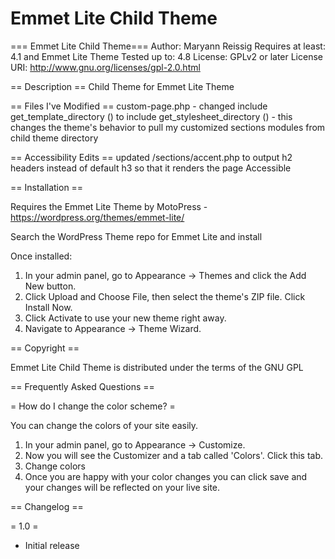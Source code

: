 # Emmet Lite Child Theme
=== Emmet Lite Child Theme===
Author: Maryann Reissig
Requires at least: 4.1 and Emmet Lite Theme
Tested up to: 4.8
License: GPLv2 or later
License URI: http://www.gnu.org/licenses/gpl-2.0.html

== Description ==
Child Theme for Emmet Lite Theme

== Files I've Modified ==
custom-page.php - changed 
include get_template_directory () to include get_stylesheet_directory () - this changes the theme's behavior to pull 
my customized sections modules from child theme directory

== Accessibility Edits ==
updated /sections/accent.php to output h2 headers instead of default h3 so that it renders the page Accessible

== Installation ==

Requires the Emmet Lite Theme by MotoPress - https://wordpress.org/themes/emmet-lite/

Search the WordPress Theme repo for Emmet Lite and install

Once installed:

1. In your admin panel, go to Appearance -> Themes and click the Add New button.
2. Click Upload and Choose File, then select the theme's ZIP file. Click Install Now.
3. Click Activate to use your new theme right away.
4. Navigate to Appearance -> Theme Wizard.

== Copyright ==

Emmet Lite Child Theme is distributed under the terms of the GNU GPL

== Frequently Asked Questions ==

= How do I change the color scheme? =

You can change the colors of your site easily.

1. In your admin panel, go to Appearance -> Customize.
2. Now you will see the Customizer and a tab called 'Colors'. Click this tab.
3. Change colors
4. Once you are happy with your color changes you can click save and your changes will be reflected on your live site.


== Changelog ==

= 1.0 =

* Initial release
